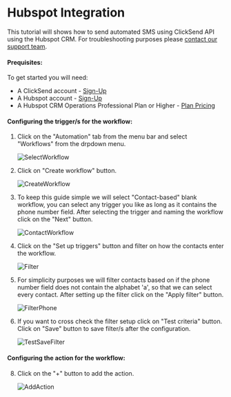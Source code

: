 # Hubspot Integration

This tutorial will shows how to send automated SMS using ClickSend API using the Hubspot CRM.  For troubleshooting purposes please [contact our support team](https://www.clicksend.com/help?utm_source=github&utm_medium=referral&utm_campaign=integration-sqs&utm_content=contact-support).

#### Prequisites:

To get started you will need:

- A ClickSend account -
    [Sign-Up](https://www.clicksend.com/signup?utm_source=github&utm_medium=referral&utm_campaign=integration-sqs&utm_content=pre-requisites)
- A Hubspot account - [Sign-Up](https://app.hubspot.com/signup-hubspot/crm?hubs_signup-cta=login-signup-cta&hubs_signup-url=app.hubspot.com%2Flogin&uuid=6d8713b6-037b-45ae-b99c-b1cd982d9849&step=landing_page)
- A Hubspot CRM Operations Professional Plan or Higher - [Plan Pricing](https://app.hubspot.com/pricing/22065255/operations?products=operations-hub-starter_1&term=annual)

#### Configuring the trigger/s for the workflow:

1. Click on the "Automation" tab from the menu bar and select "Workflows" from the drpdown menu. 
  
    <img width="" alt="SelectWorkflow" src="https://user-images.githubusercontent.com/66475561/171106218-4daef527-c496-4052-97c3-7880c6532b37.png">
  
2. Click on "Create workflow" button.

    <img width="" alt="CreateWorkflow" src="https://user-images.githubusercontent.com/66475561/171106567-a7b8180f-ac48-4c29-8a5d-48a564e36745.png">
  
3. To keep this guide simple we will select "Contact-based" blank workflow, you can select any trigger you like as long as it contains the phone number field. After selecting the trigger and naming the workflow click on the "Next" button.

    <img width="" alt="ContactWorkflow" src="https://user-images.githubusercontent.com/66475561/171107617-c64bd239-f38a-40ed-843f-f467d7d599dc.png">
  
4. Click on the "Set up triggers" button and filter on how the contacts enter the workflow.

    <img width="" alt="Filter" src="https://user-images.githubusercontent.com/66475561/171109793-702aa901-df69-4834-9f1b-ecd358e1488d.png">
  
5. For simplicity purposes we will filter contacts based on if the phone number field does not contain the alphabet 'a', so that we can select every contact. After setting up the filter click on the "Apply filter" button.

    <img width="" alt="FilterPhone" src="https://user-images.githubusercontent.com/66475561/171111762-573f796d-7d5c-4ff4-af48-3eddffaef56a.png"> 

6. If you want to cross check the filter setup click on "Test criteria" button. Click on "Save" button to save filter/s after the configuration.

    <img width="" alt="TestSaveFilter" src="https://user-images.githubusercontent.com/66475561/171113227-e3096f52-ac26-40cb-8da5-8af649316ce8.png">

#### Configuring the action for the workflow:

8. Click on the "+" button to add the action.

    <img width="" alt="AddAction" src="https://user-images.githubusercontent.com/66475561/171116487-f64ea5b8-67a3-4b20-b76a-63a484ba8f99.png">
